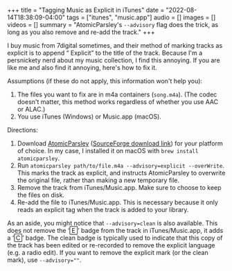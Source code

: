 +++
title = "Tagging Music as Explicit in iTunes"
date = "2022-08-14T18:38:09-04:00"
tags = ["itunes", "music.app"]
audio = []
images = []
videos = []
summary = "AtomicParsley's `--advisory` flag does the trick, as long as you also remove and re-add the track."
+++

I buy music from 7digital sometimes, and their method of marking tracks as explicit is to append “ Explicit” to the title of the track.  Because I'm a persnickety nerd about my music collection, I find this annoying.  If you are like me and also find it annoying, here's how to fix it.

Assumptions (if these do not apply, this information won't help you):
1. The files you want to fix are in m4a containers (`song.m4a`).  (The codec doesn't matter, this method works regardless of whether you use AAC or ALAC.)
2. You use iTunes (Windows) or Music.app (macOS).

Directions:
1. Download [AtomicParsley](http://atomicparsley.sourceforge.net) ([SourceForge download link](https://sourceforge.net/projects/atomicparsley/files/atomicparsley/)) for your platform of choice. In my case, I installed it on macOS with `brew install atomicparsley`.
2. Run `atomicparsley path/to/file.m4a --advisory=explicit --overWrite`.  This marks the track as explicit, and instructs AtomicParsley to overwrite the original file, rather than making a new temporary file.
3. Remove the track from iTunes/Music.app.  Make sure to choose to keep the files on disk.
4. Re-add the file to iTunes/Music.app.  This is necessary because it only reads an explicit tag when the track is added to your library.

As an aside, you might notice that `--advisory=clean` is also available.  This does not remove the ‘🄴’ badge from the track in iTunes/Music.app, it adds a ‘🄲’ badge.  The clean badge is typically used to indicate that this copy of the track has been edited or re-recorded to remove the explicit language (e.g. a radio edit).  If you want to remove the explicit mark (or the clean mark), use `--advisory=""`.
